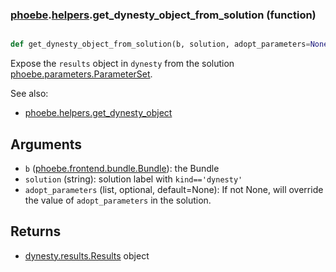 ### [phoebe](phoebe.md).[helpers](phoebe.helpers.md).get_dynesty_object_from_solution (function)


```py

def get_dynesty_object_from_solution(b, solution, adopt_parameters=None)

```



Expose the `results` object in `dynesty` from the solution [phoebe.parameters.ParameterSet](phoebe.parameters.ParameterSet.md).

See also:
* [phoebe.helpers.get_dynesty_object](phoebe.helpers.get_dynesty_object.md)

Arguments
------------
* `b` ([phoebe.frontend.bundle.Bundle](phoebe.frontend.bundle.Bundle.md)): the Bundle
* `solution` (string): solution label with `kind=='dynesty'`
* `adopt_parameters` (list, optional, default=None): If not None, will
    override the value of `adopt_parameters` in the solution.

Returns
-----------
* [dynesty.results.Results](https://dynesty.readthedocs.io/en/latest/api.html#module-dynesty.results) object

